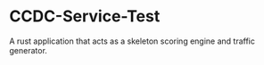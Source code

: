 # CCDC-Service-Test

A rust application that acts as a skeleton scoring engine and traffic generator.
